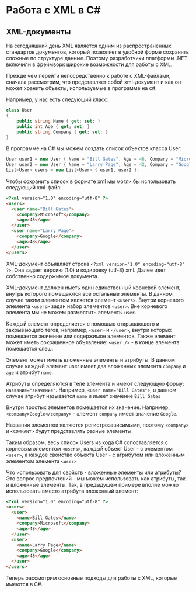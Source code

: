 # Работа с XML в C#

## XML-документы

На сегодняшний день XML является одним из распространенных стандартов документов, который позволяет в удобной форме сохранять сложные по структуре данные. 
Поэтому разработчики платформы .NET включили в фреймворк широкие возможности для работы с XML.

Прежде чем перейти непосредственно к работе с XML-файлами, сначала рассмотрим, что представляет собой xml-документ и как он может хранить объекты, используемые в программе на c#.

Например, у нас есть следующий класс:

```cs
class User
{
    public string Name { get; set; }
    public int Age { get; set; }
    public string Company { get; set; }
}
```

В программе на C# мы можем создать список объектов класса User:

```cs
User user1 = new User { Name = "Bill Gates", Age = 48, Company = "Microsoft" };
User user2 = new User { Name = "Larry Page", Age = 42, Company = "Google" };
List<User> users = new List<User> { user1, user2 };
```

Чтобы сохранить список в формате xml мы могли бы использовать следующий xml-файл:

```html
<?xml version="1.0" encoding="utf-8" ?>
<users>
  <user name="Bill Gates">
    <company>Microsoft</company>
    <age>48</age>
  </user>
  <user name="Larry Page">
    <company>Google</company>
    <age>48</age>
  </user>
</users>
```

XML-документ объявляет строка `<?xml version="1.0" encoding="utf-8" ?>`. Она задает версию (1.0) и кодировку (utf-8) xml. Далее идет 
собственно содержимое документа.

XML-документ должен иметь один единственный корневой элемент, внутрь которого помещаются все остальные элементы. В данном случае таким элементом является 
элемент `<users>`. Внутри корневого элемента `<users>` задан набор элементов `<user>`. Вне корневого элемента 
мы не можем разместить элементы `user`.

Каждый элемент определяется с помощью открывающего и закрывающего тегов, например, `<user>` и `</user>`, внутри которых 
помещается значение или содержимое элементов. Также элемент может иметь сокращенное объявление: `<user />` - в конце элемента помещается слеш.

Элемент может иметь вложенные элементы и атрибуты. В данном случае каждый элемент user имеет два вложенных элемента `company` и 
`age` и атрибут `name`.

Атрибуты определяются в теле элемента и имеют следующую форму: `название="значение"`. Например, `<user name="Bill Gates">`, 
в данном случае атрибут называется `name` и имеет значение `Bill Gates`

Внутри простых элементов помещается их значение. Например, `<company>Google</company>` - элемент `company` имеет значение 
`Google`.

Названия элементов являются регистрозависимыми, поэтому `<company>` и `<COMPANY>` будут представлять разные элементы.

Таким образом, весь список Users из кода C# сопоставляется с корневым элементом `<users>`, каждый объект User - с элементом `<user>`, 
а каждое свойство объекта User - с атрибутом или вложенным элементом элемента `<user>`

Что использовать для свойств - вложенные элементы или атрибуты? Это вопрос предпочтений - мы можем использовать как атрибуты, так и вложенные элементы. 
Так, в предыдущем примере вполне можно использовать вместо атрибута вложенный элемент:

```html
<?xml version="1.0" encoding="utf-8" ?>
<users>
  <user>
    <name>Bill Gates</name>
    <company>Microsoft</company>
    <age>48</age>
  </user>
  <user>
    <name>Larry Page</name>
    <company>Google</company>
    <age>48</age>
  </user>
</users>
```

Теперь рассмотрим основные подходы для работы с XML, которые имеются в C#.

